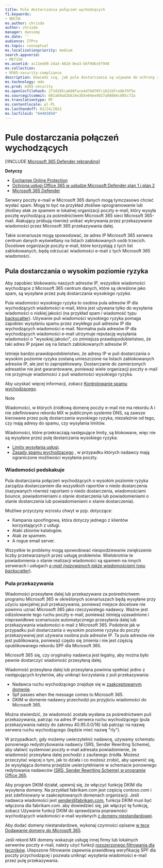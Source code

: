 ```yaml
---
title: Pule dostarczania połączeń wychodzących
f1.keywords:
- NOCSH
ms.author: chrisda
author: chrisda
manager: dansimp
ms.date: ''
audience: ITPro
ms.topic: conceptual
ms.localizationpriority: medium
search.appverid:
- MET150
ms.assetid: ac11edd9-2da3-462d-8ea3-bbf9dbc6f948
ms.collection:
- M365-security-compliance
description: Dowiedz się, jak pule dostarczania są używane do ochrony reputacji serwerów poczty e-mail w Microsoft 365 centrach danych.
ms.technology: mdo
ms.prod: m365-security
ms.openlocfilehash: 273d105ca600face4d79d70fc1622dfce8bf9f5e
ms.sourcegitcommit: 601ab9ad2b624e3b5e04eed927a08884c885c72a
ms.translationtype: MT
ms.contentlocale: pl-PL
ms.lasthandoff: 03/24/2022
ms.locfileid: "64403850"
---
```

# <a name="outbound-delivery-pools"></a>Pule dostarczania połączeń wychodzących

[!INCLUDE [Microsoft 365 Defender rebranding](../includes/microsoft-defender-for-office.md)]

**Dotyczy**
- [Exchange Online Protection](exchange-online-protection-overview.md)
- [Ochrona usługi Office 365 w usłudze Microsoft Defender plan 1 i plan 2](defender-for-office-365.md)
- [Microsoft 365 Defender](../defender/microsoft-365-defender.md)

Serwery poczty e-mail w Microsoft 365 danych mogą tymczasowo chcieć wysłać spam. Mogą to być na przykład złośliwe oprogramowanie lub złośliwy atak ze spamem w lokalnej organizacji poczty e-mail, który wysyła pocztę wychodzącą za pośrednictwem Microsoft 365 sieci Microsoft 365-mail. Atakujący próbują również unikać wykrywania przez przekazywanie wiadomości przez Microsoft 365 przekazywania dalej.

Takie scenariusze mogą spowodować, że adres IP Microsoft 365 serwera centrum danych wyświetlany na listach zablokowanych osób trzecich. Docelowe organizacje poczty e-mail, które korzystają z tych list zablokowanych, będą odrzucać wiadomości e-mail z tych Microsoft 365 wiadomości.

## <a name="high-risk-delivery-pool"></a>Pula dostarczania o wysokim poziomie ryzyka

Aby zapobiec blokowaniu naszych adresów IP, wszystkie wiadomości wychodzące z Microsoft 365 centrum danych, które są określone jako spam, są wysyłane przez pulę dostarczania _wysokiego ryzyka_.

Pula wiadomości wysokiego ryzyka to osobna pula adresów IP dla wychodzących wiadomości e-mail, która jest używana tylko do wysyłania wiadomości o niskiej jakości (na przykład spam i wiadomość typu [backscatter](backscatter-messages-and-eop.md)). Używanie puli wiadomości wysokiego ryzyka pomaga zapobiec wysyłaniu spamu przez zwykłego puli adresów IP dla wychodzących wiadomości e-mail. Normalna pula adresów IP dla wychodzących wiadomości e-mail utrzymuje reputację wysyłania wiadomości o "wysokiej jakości", co zmniejsza prawdopodobieństwo, że taki adres IP pojawi się na listach zablokowanych adresów IP.

Istnieje bardzo prawdopodobieństwo, że adresy IP w puli dostarczania o wysokim poziomie ryzyka zostaną umieszczone na listach zablokowanych adresów IP, ale jest to zaprojektowany. Dostarczanie do zamierzonych adresatów nie jest gwarantowane, ponieważ wiele organizacji poczty e-mail nie przyjmuje wiadomości z puli wiadomości wysokiego ryzyka.

Aby uzyskać więcej informacji, zobacz [Kontrolowanie spamu wychodzącego](outbound-spam-controls.md).

> [!NOTE]
> Wiadomości, w których źródłową domenę poczty e-mail nie ma rekordu A i nie zdefiniowano rekordu MX w publicznym systemie DNS, są zawsze kierowane przez pulę dostarczania wysokiego ryzyka, niezależnie od tego, czy mają adresy do spamu, czy wysyłania limitów.
>
> Wiadomości, które przekraczają następujące limity, są blokowane, więc nie są wysyłane przez pulę dostarczania wysokiego ryzyka:
>
> - [Limity wysyłania usługi](/office365/servicedescriptions/exchange-online-service-description/exchange-online-limits#sending-limits-across-office-365-options).
> - [Zasady spamu wychodzącego](configure-the-outbound-spam-policy.md) , w przypadku których nadawcy mają ograniczone możliwości wysyłania poczty.

### <a name="bounce-messages"></a>Wiadomości podskakuje

Pula dostarczania połączeń wychodzących o wysokim poziomie ryzyka zarządza dostarczaniem dla wszystkich raportów o niedo dostarczenia (nazywanych również raportami o niedo dostarczenia, wiadomościami bounce, powiadomieniami o stanie dostarczenia lub powiadomieniami o stanie dostarczenia lub powiadomieniami o stanie dostarczenia).

Możliwe przyczyny wzrostu chwyt w pzp. dotyczące:

- Kampania spoofingowa, która dotyczy jednego z klientów korzystających z usługi.
- Ataki zbiorów katalogów.
- Atak ze spamem.
- A rogue email server.

Wszystkie te problemy mogą spowodować niespodziewanie zwiększenie liczby przetwarzanych przez usługę problemów. Wielokrotnie te powiadomienia o stanie realizacji wiadomości są spamem na innych serwerach i usługach _[e-mail (nazywanych także wiadomościami typu backscatter](backscatter-messages-and-eop.md)_).

### <a name="relay-pool"></a>Pula przekazywania

Wiadomości przesyłane dalej lub przekazywane za pośrednictwem programu Microsoft 365 w określonych scenariuszach będą wysyłane przy użyciu specjalnej puli przekazywania, ponieważ miejsce docelowe nie powinno uznać Microsoft 365 jako rzeczywistego nadawcy. Ważne jest odizolowanie tego ruchu poczty e-mail, ponieważ istnieją uzasadnione i nieprawidłowe scenariusze automatycznego przesyłania dalej lub przekazywania wiadomości e-mail z Microsoft 365. Podobnie jak w przypadku puli dostarczania o wysokim poziomie ryzyka do poczty przekazywanej jest używana osobna pula adresów IP. Ta pula adresów nie jest publikowana, ponieważ często się zmienia i nie jest częścią opublikowanego rekordu SPF dla Microsoft 365.

Microsoft 365 się, czy oryginalny nadawca jest legalny, aby można było pewnie dostarczyć wiadomość przesyłaną dalej.

Wiadomość przesyłana dalej lub przesyłana powinna spełniać jedno z następujących kryteriów, aby uniknąć korzystania z puli przekazywania:

- Nadawca ruchu wychodzącego znajduje się w [zaakceptowanym domenie](/exchange/mail-flow-best-practices/manage-accepted-domains/manage-accepted-domains).
- Spf passes when the message comes to Microsoft 365.
- DKIM w domenie nadawcy przechodzi po przyjściu wiadomości do Microsoft 365.

Można stwierdzić, że wiadomość została wysłana za pośrednictwem puli przekazywania, patrząc na adres IP serwera ruchu wychodzącego (pula przekazywania należy do zakresu 40.95.0.0/16) lub patrząc na nazwę serwera ruchu wychodzącego (będzie mieć nazwę "rly").

W przypadkach, gdy możemy uwierzytelnić nadawcę, używamy schematu ponownego redystrybowania nadawcy (SRS, Sender Rewriting Scheme), aby ułatwić systemowi poczty e-mail adresata powiadomienie, że wiadomość przesyłana dalej pochodzi z zaufanego źródła. Możesz przeczytać więcej o tym, jak to działa i co możesz zrobić, aby upewnić się, że wysyłająca domena przejdzie uwierzytelnianie w schemacie ponownego redytowania nadawców [(SRS, Sender Rewriting Scheme) w programie Office 365](/office365/troubleshoot/antispam/sender-rewriting-scheme).

Aby program DKIM działał, upewnij się, że włączyć funkcję DKIM dla wysyłania domeny. Na przykład fabrikam.com jest częścią contoso.com i jest zdefiniowany w zaakceptowanych domenach organizacji. Jeśli nadawca wiadomości jest sender@fabrikam.com, funkcja DKIM musi być włączona dla fabrikam.com. aby dowiedzieć się, jak włączyć tę funkcję, zobacz Używanie funkcji DKIM do sprawdzania poprawności wychodzących wiadomości e-mail wysłanych [z domeny niestandardowej](use-dkim-to-validate-outbound-email.md).

Aby dodać domeny niestandardowe, wykonaj czynności opisane [w tece Dodawanie domeny do Microsoft 365](../../admin/setup/add-domain.md).

Jeśli rekord MX domeny wskazuje usługę innej firmy lub lokalnych serwerów poczty e-mail, należy użyć funkcji [rozszerzonego filtrowania dla łączników](/exchange/mail-flow-best-practices/use-connectors-to-configure-mail-flow/enhanced-filtering-for-connectors). Ulepszone filtrowanie zapewnia prawidłową weryfikację SPF dla poczty przychodzącej i pozwala uniknąć wysyłania wiadomości e-mail przez pulę przekazywania.
